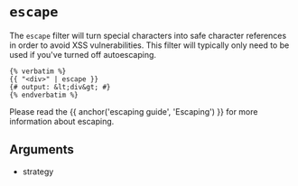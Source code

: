 ---
---

# `escape`
The `escape` filter will turn special characters into safe character references in order to avoid XSS
vulnerabilities. This filter will typically only need to be used if you've turned off autoescaping.
```twig
{% verbatim %}
{{ "<div>" | escape }}
{# output: &lt;div&gt; #}
{% endverbatim %}
```
Please read the {{ anchor('escaping guide', 'Escaping') }} for more information about escaping.

## Arguments
- strategy